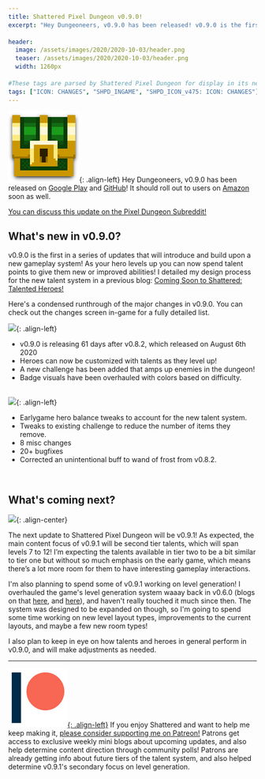```yaml
---
title: Shattered Pixel Dungeon v0.9.0!
excerpt: "Hey Dungeoneers, v0.9.0 has been released! v0.9.0 is the first in a series of updates that will introduce and build upon a new gameplay system! As your hero levels up you can now spend talent points to give them new or improved abilities!"

header:
  image: /assets/images/2020/2020-10-03/header.png
  teaser: /assets/images/2020/2020-10-03/header.png
  width: 1260px

#These tags are parsed by Shattered Pixel Dungeon for display in its news feed
tags: ["ICON: CHANGES", "SHPD_INGAME", "SHPD_ICON_v475: ICON: CHANGES"]
---
```


![](/assets/images/SHPD-icon.png){: .align-left} Hey Dungeoneers, v0.9.0 has been released on [Google Play](https://play.google.com/store/apps/details?id=com.shatteredpixel.shatteredpixeldungeon) and [GitHub](https://github.com/00-Evan/shattered-pixel-dungeon/releases)! It should roll out to users on [Amazon](https://www.amazon.com/Shattered-Pixel-Dungeon/dp/B00OH2C21M/) soon as well.

[You can discuss this update on the Pixel Dungeon Subreddit!](https://www.reddit.com/r/PixelDungeon/comments/j5qdfu/)

## What's new in v0.9.0?

v0.9.0 is the first in a series of updates that will introduce and build upon a new gameplay system! As your hero levels up you can now spend talent points to give them new or improved abilities! I detailed my design process for the new talent system in a previous blog: [Coming Soon to Shattered: Talented Heroes!](/blog/coming-soon-to-shattered-talented-heroes.html)

Here's a condensed runthrough of the major changes in v0.9.0. You can check out the changes screen in-game for a fully detailed list.

![](/assets/images/{{page.date|date:'%Y/%Y-%m-%d'}}/new.png){: .align-left}
- v0.9.0 is releasing 61 days after v0.8.2, which released on August 6th 2020
- Heroes can now be customized with talents as they level up!
- A new challenge has been added that amps up enemies in the dungeon!
- Badge visuals have been overhauled with colors based on difficulty.
<br><br>

![](/assets/images/{{page.date|date:'%Y/%Y-%m-%d'}}/changes.png){: .align-left}
- Earlygame hero balance tweaks to account for the new talent system.
- Tweaks to existing challenge to reduce the number of items they remove. 
- 8 misc changes
- 20+ bugfixes
- Corrected an unintentional buff to wand of frost from v0.8.2.
<br>

## What's coming next?

![](/assets/images/{{page.date|date:'%Y/%Y-%m-%d'}}/stars.png){: .align-center}

The next update to Shattered Pixel Dungeon will be v0.9.1! As expected, the main content focus of v0.9.1 will be second tier talents, which will span levels 7 to 12! I’m expecting the talents available in tier two to be a bit similar to tier one but without so much emphasis on the early game, which means there’s a lot more room for them to have interesting gameplay interactions.

I'm also planning to spend some of v0.9.1 working on level generation! I overhauled the game's level generation system waaay back in v0.6.0 (blogs on that [here](/blog/whats-coming-in-shattered-pixel-dungeon-v060.html), and [here](/blog/whats-coming-in-shattered-pixel-dungeon-v060-2.html)), and haven't really touched it much since then. The system was designed to be expanded on though, so I'm going to spend some time working on new level layout types, improvements to the current layouts, and maybe a few new room types!

I also plan to keep in eye on how talents and heroes in general perform in v0.9.0, and will make adjustments as needed.

---

[![](/assets/images/patreon-icon.png){: .align-left}](https://www.patreon.com/ShatteredPixel) If you enjoy Shattered and want to help me keep making it, [please consider supporting me on Patreon!](https://www.patreon.com/ShatteredPixel) Patrons get access to exclusive weekly mini blogs about upcoming updates, and also help determine content direction through community polls! Patrons are already getting info about future tiers of the talent system, and also helped determine v0.9.1's secondary focus on level generation.